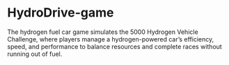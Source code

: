# HydroDrive-game
The hydrogen fuel car game simulates the 5000 Hydrogen Vehicle Challenge, where players manage a hydrogen-powered car’s efficiency, speed, and performance to balance resources and complete races without running out of fuel.
